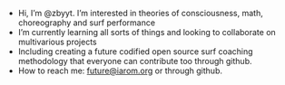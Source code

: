 - Hi, I’m @zbyyt. I’m interested in theories of consciousness, math, choreography and surf performance
- I’m currently learning all sorts of things and looking to collaborate on multivarious projects
- Including creating a future codified open source surf coaching methodology that everyone can contribute too through github.
- How to reach me: future@iarom.org or through github.

<!---
futuresurf/futuresurf is a ✨ special ✨ repository because its `README.md` (this file) appears on your GitHub profile.
You can click the Preview link to take a look at your changes.
--->
